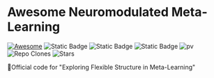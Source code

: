 # Awesome Neuromodulated Meta-Learning

[![Awesome](https://awesome.re/badge.svg)](https://awesome.re) 
![Static Badge](https://img.shields.io/badge/Meta_Learning-Flexible_Network_Structure-blue)
![Static Badge](https://img.shields.io/badge/to_be_continue-orange)
![Static Badge](https://img.shields.io/badge/TPAMI_Preprint-yellow)
![pv](https://pageview.vercel.app/?github_user=WangJingyao07/NeuronML)
![Repo Clones](https://img.shields.io/badge/Clones-2-blue)
![Stars](https://img.shields.io/github/stars/WangJingyao07/NeuronML)


🌈Official code for "Exploring Flexible Structure in Meta-Learning"
